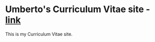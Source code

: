 # Umberto's Curriculum Vitae site - [link](http://umbertocicero.com)
This is my Curriculum Vitae site.
